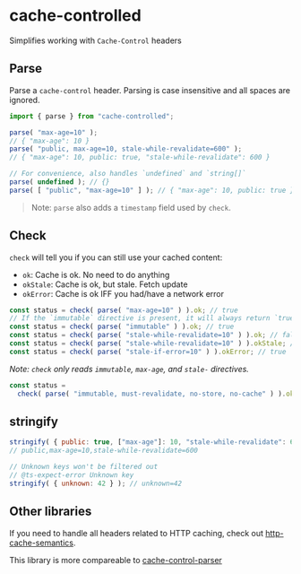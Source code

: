 # cache-controlled

Simplifies working with `Cache-Control` headers

## Parse

Parse a `cache-control` header. Parsing is case insensitive and all spaces are ignored.

```js
import { parse } from "cache-controlled";

parse( "max-age=10" );
// { "max-age": 10 }
parse( "public, max-age=10, stale-while-revalidate=600" );
// { "max-age": 10, public: true, "stale-while-revalidate": 600 }

// For convenience, also handles `undefined` and `string[]`
parse( undefined ); // {}
parse( [ "public", "max-age=10" ] ); // { "max-age": 10, public: true }
```

> Note: `parse` also adds a `timestamp` field used by `check`.

## Check

`check` will tell you if you can still use your cached content:

- `ok`: Cache is ok. No need to do anything
- `okStale`: Cache is ok, but stale. Fetch update
- `okError`: Cache is ok IFF you had/have a network error

```js
const status = check( parse( "max-age=10" ) ).ok; // true
// If the `immutable` directive is present, it will always return `true`
const status = check( parse( "immutable" ) ).ok; // true
const status = check( parse( "stale-while-revalidate=10" ) ).ok; // false
const status = check( parse( "stale-while-revalidate=10" ) ).okStale; // true
const status = check( parse( "stale-if-error=10" ) ).okError; // true
```

_Note: `check` only reads `immutable`, `max-age`, and `stale-` directives._

```js
const status =
  check( parse( "immutable, must-revalidate, no-store, no-cache" ) ).ok; // true
```

## stringify

```js
stringify( { public: true, ["max-age"]: 10, "stale-while-revalidate": 600 } );
// public,max-age=10,stale-while-revalidate=600

// Unknown keys won't be filtered out
// @ts-expect-error Unknown key
stringify( { unknown: 42 } ); // unknown=42
```

## Other libraries

If you need to handle all headers related to HTTP caching, check out [http-cache-semantics](https://www.npmjs.com/package/http-cache-semantics).

This library is more compareable to [cache-control-parser](https://github.com/etienne-martin/cache-control-parser)

